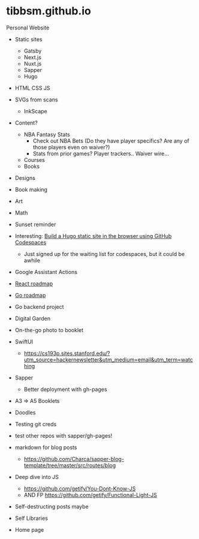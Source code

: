# tibbsm.github.io

Personal Website

* Static sites
  * Gatsby
  * Next.js
  * Nuxt.js
  * Sapper
  * Hugo
* HTML CSS JS

* SVGs from scans
  * InkScape
  
* Content?
    * NBA Fantasy Stats
        * Check out NBA Bets (Do they have player specifics? Are any of those players even on waiver?)
        * Stats from prior games? Player trackers.. Waiver wire...
    * Courses
    * Books
* Designs
* Book making
* Art
* Math
* Sunset reminder

* Interesting: [Build a Hugo static site in the browser using GitHub Codespaces](https://news.ycombinator.com/item?id=25903249)
    * Just signed up for the waiting list for codespaces, but it could be awhile
* Google Assistant Actions
* [React roadmap](https://roadmap.sh/react)
* [Go roadmap](https://github.com/Alikhll/golang-developer-roadmap)
* Go backend project

* Digital Garden
* On-the-go photo to booklet
* SwiftUI
    * https://cs193p.sites.stanford.edu/?utm_source=hackernewsletter&utm_medium=email&utm_term=watching

* Sapper
  * Better deployment with gh-pages

* A3 => A5 Booklets
* Doodles
* Testing git creds 

* test other repos with sapper/gh-pages!
* markdown for blog posts
  - https://github.com/Charca/sapper-blog-template/tree/master/src/routes/blog

* Deep dive into JS
  * https://github.com/getify/You-Dont-Know-JS
  * AND FP https://github.com/getify/Functional-Light-JS

* Self-destructing posts maybe
* Self Libraries 
* Home page